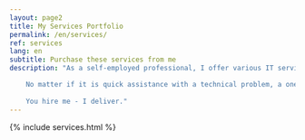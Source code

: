 ```yaml
---
layout: page2
title: My Services Portfolio
permalink: /en/services/
ref: services
lang: en
subtitle: Purchase these services from me
description: "As a self-employed professional, I offer various IT services. I adapt entirely to your requirements.

    No matter if it is quick assistance with a technical problem, a one- or multi-day workshop, or a long-term project assignment:
    
    You hire me - I deliver."
---
```


{% include services.html %}
